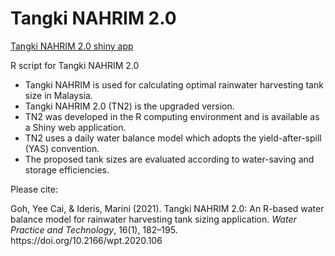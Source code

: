 # Tangki NAHRIM 2.0
<p><a href="https://waterresources-nahrim.shinyapps.io/Tangki_NAHRIM/" target="_blank">Tangki NAHRIM 2.0 shiny app</a>
</p>

R script for Tangki NAHRIM 2.0
  
  <ul>
  <li>Tangki NAHRIM is used for calculating optimal rainwater harvesting tank size in Malaysia.</li>

<li>Tangki NAHRIM 2.0 (TN2) is the upgraded version.</li>

<li>TN2 was developed in the R computing environment and is available as a Shiny web application.</li>

<li>TN2 uses a daily water balance model which adopts the yield-after-spill (YAS) convention.</li>

<li>The proposed tank sizes are evaluated according to water-saving and storage efficiencies.</li>
</ul>
<p>Please cite:</p>
<p>Goh, Yee Cai, & Ideris, Marini (2021). Tangki NAHRIM 2.0: An R-based water balance model for rainwater harvesting tank sizing application. <i>Water Practice and Technology</i>, 16(1), 182–195. https://doi.org/10.2166/wpt.2020.106
</p>
